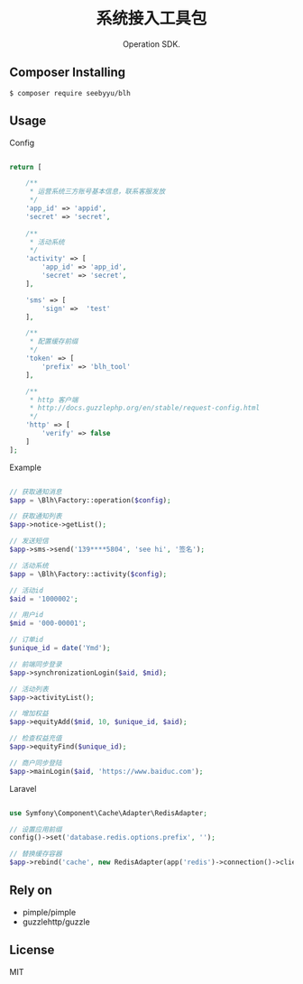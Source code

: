 <h1 align="center"> 系统接入工具包 </h1>

<p align="center"> Operation SDK.</p>


## Composer Installing

```shell
$ composer require seebyyu/blh
```

## Usage
Config
```php

return [

    /**
     * 运营系统三方账号基本信息，联系客服发放
     */
    'app_id' => 'appid',
    'secret' => 'secret',
    
    /**
     * 活动系统
     */
    'activity' => [
        'app_id' => 'app_id',
        'secret' => 'secret',
    ],

    'sms' => [
        'sign' =>  'test'
    ],

    /**
     * 配置缓存前缀
     */
    'token' => [
        'prefix' => 'blh_tool'
    ],

    /**
     * http 客户端
     * http://docs.guzzlephp.org/en/stable/request-config.html
     */
    'http' => [
        'verify' => false
    ]
];

```

Example
```php

// 获取通知消息
$app = \Blh\Factory::operation($config);

// 获取通知列表
$app->notice->getList();

// 发送短信
$app->sms->send('139****5804', 'see hi', '签名');

// 活动系统
$app = \Blh\Factory::activity($config);

// 活动id
$aid = '1000002';

// 用户id
$mid = '000-00001';

// 订单id
$unique_id = date('Ymd');

// 前端同步登录
$app->synchronizationLogin($aid, $mid);

// 活动列表
$app->activityList();

// 增加权益
$app->equityAdd($mid, 10, $unique_id, $aid);

// 检查权益充值
$app->equityFind($unique_id);

// 商户同步登陆
$app->mainLogin($aid, 'https://www.baiduc.com');

```

Laravel
```php

use Symfony\Component\Cache\Adapter\RedisAdapter;

// 设置应用前缀
config()->set('database.redis.options.prefix', '');

// 替换缓存容器
$app->rebind('cache', new RedisAdapter(app('redis')->connection()->client()));

```

## Rely on
- pimple/pimple
- guzzlehttp/guzzle

## License

MIT